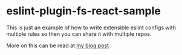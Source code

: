 # eslint-plugin-fs-react-sample
This is just an example of how to write extensible eslint configs with multiple rules so then you can share it with multiple repos.

More on this can be read at [my blog post](https://francosirena.dev/tech-notes/shareable-eslint-config)
